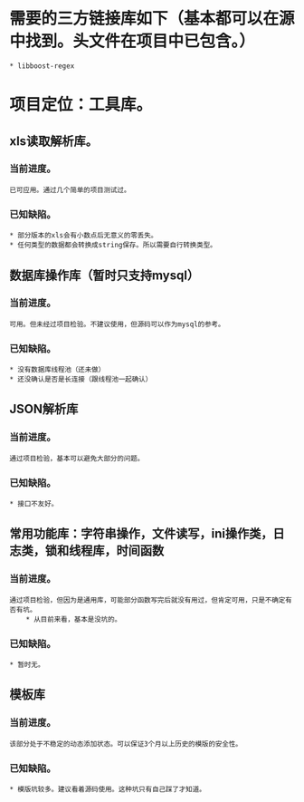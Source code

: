 # 需要的三方链接库如下（基本都可以在源中找到。头文件在项目中已包含。）
	* libboost-regex

# 项目定位：工具库。
## xls读取解析库。
### 当前进度。
	已可应用。通过几个简单的项目测试过。
### 已知缺陷。
	* 部分版本的xls会有小数点后无意义的零丢失。
	* 任何类型的数据都会转换成string保存。所以需要自行转换类型。
## 数据库操作库（暂时只支持mysql）
### 当前进度。
	可用。但未经过项目检验。不建议使用，但源码可以作为mysql的参考。
### 已知缺陷。
	* 没有数据库线程池（还未做）
	* 还没确认是否是长连接（跟线程池一起确认）
## JSON解析库
### 当前进度。
	通过项目检验，基本可以避免大部分的问题。
### 已知缺陷。
	* 接口不友好。
## 常用功能库：字符串操作，文件读写，ini操作类，日志类，锁和线程库，时间函数
### 当前进度。
	通过项目检验，但因为是通用库，可能部分函数写完后就没有用过，但肯定可用，只是不确定有否有坑。
		* 从目前来看，基本是没坑的。
### 已知缺陷。
	* 暂时无。
## 模板库
### 当前进度。
	该部分处于不稳定的动态添加状态。可以保证3个月以上历史的模版的安全性。
### 已知缺陷。
	* 模版坑较多。建议看着源码使用。这种坑只有自己踩了才知道。



		

